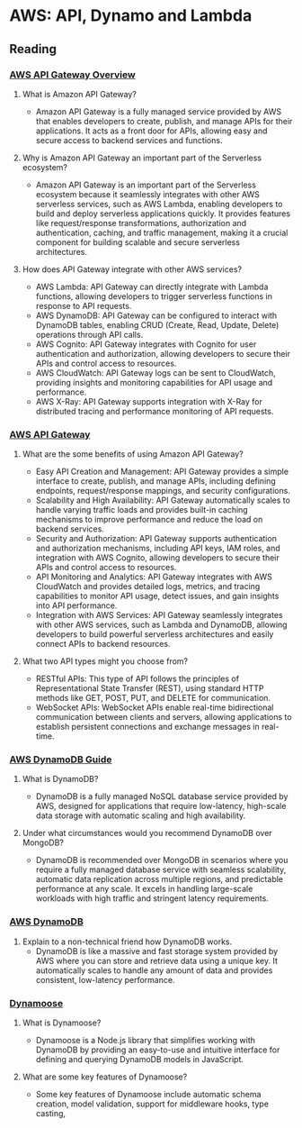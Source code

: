 # AWS: API, Dynamo and Lambda

## Reading

### [AWS API Gateway Overview](https://www.serverless.com/amazon-api-gateway)

1. What is Amazon API Gateway?
   * Amazon API Gateway is a fully managed service provided by AWS that enables developers to create, publish, and manage APIs for their applications. It acts as a front door for APIs, allowing easy and secure access to backend services and functions.

2. Why is Amazon API Gateway an important part of the Serverless ecosystem?
   * Amazon API Gateway is an important part of the Serverless ecosystem because it seamlessly integrates with other AWS serverless services, such as AWS Lambda, enabling developers to build and deploy serverless applications quickly. It provides features like request/response transformations, authorization and authentication, caching, and traffic management, making it a crucial component for building scalable and secure serverless architectures.

3. How does API Gateway integrate with other AWS services?
   * AWS Lambda: API Gateway can directly integrate with Lambda functions, allowing developers to trigger serverless functions in response to API requests.
   * AWS DynamoDB: API Gateway can be configured to interact with DynamoDB tables, enabling CRUD (Create, Read, Update, Delete) operations through API calls.
   * AWS Cognito: API Gateway integrates with Cognito for user authentication and authorization, allowing developers to secure their APIs and control access to resources.
   * AWS CloudWatch: API Gateway logs can be sent to CloudWatch, providing insights and monitoring capabilities for API usage and performance.
   * AWS X-Ray: API Gateway supports integration with X-Ray for distributed tracing and performance monitoring of API requests.

### [AWS API Gateway](https://aws.amazon.com/api-gateway/)

1. What are the some benefits of using Amazon API Gateway?
   * Easy API Creation and Management: API Gateway provides a simple interface to create, publish, and manage APIs, including defining endpoints, request/response mappings, and security configurations.
   * Scalability and High Availability: API Gateway automatically scales to handle varying traffic loads and provides built-in caching mechanisms to improve performance and reduce the load on backend services.
   * Security and Authorization: API Gateway supports authentication and authorization mechanisms, including API keys, IAM roles, and integration with AWS Cognito, allowing developers to secure their APIs and control access to resources.
   * API Monitoring and Analytics: API Gateway integrates with AWS CloudWatch and provides detailed logs, metrics, and tracing capabilities to monitor API usage, detect issues, and gain insights into API performance.
   * Integration with AWS Services: API Gateway seamlessly integrates with other AWS services, such as Lambda and DynamoDB, allowing developers to build powerful serverless architectures and easily connect APIs to backend resources.

2. What two API types might you choose from?
   * RESTful APIs: This type of API follows the principles of Representational State Transfer (REST), using standard HTTP methods like GET, POST, PUT, and DELETE for communication.
   * WebSocket APIs: WebSocket APIs enable real-time bidirectional communication between clients and servers, allowing applications to establish persistent connections and exchange messages in real-time.

### [AWS DynamoDB Guide](https://www.dynamodbguide.com/what-is-dynamo-db/)

1. What is DynamoDB?
   * DynamoDB is a fully managed NoSQL database service provided by AWS, designed for applications that require low-latency, high-scale data storage with automatic scaling and high availability.

2. Under what circumstances would you recommend DynamoDB over MongoDB?
   * DynamoDB is recommended over MongoDB in scenarios where you require a fully managed database service with seamless scalability, automatic data replication across multiple regions, and predictable performance at any scale. It excels in handling large-scale workloads with high traffic and stringent latency requirements.

### [AWS DynamoDB](https://aws.amazon.com/dynamodb/)

1. Explain to a non-technical friend how DynamoDB works.
   * DynamoDB is like a massive and fast storage system provided by AWS where you can store and retrieve data using a unique key. It automatically scales to handle any amount of data and provides consistent, low-latency performance.

### [Dynamoose](https://dynamoosejs.com/getting_started/Introduction)

1. What is Dynamoose?
   * Dynamoose is a Node.js library that simplifies working with DynamoDB by providing an easy-to-use and intuitive interface for defining and querying DynamoDB models in JavaScript.

2. What are some key features of Dynamoose?
   * Some key features of Dynamoose include automatic schema creation, model validation, support for middleware hooks, type casting,
